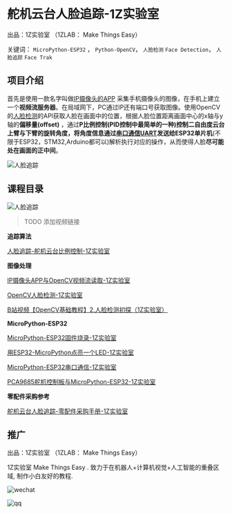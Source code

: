 # 舵机云台人脸追踪-1Z实验室



出品：1Z实验室 （1ZLAB： Make Things Easy）

关键词： `MicroPython-ESP32` ， `Python-OpenCV`， `人脸检测` `Face Detection`， `人脸追踪` `Face Trak`



## 项目介绍

首先是使用一款名字叫做[IP摄像头的APP](https://www.jianshu.com/p/0586d7dad113) 采集手机摄像头的图像，在手机上建立一个**视频流服务器**。在局域网下，PC通过IP还有端口号获取图像。使用OpenCV的[人脸检测](https://github.com/1zlab/1ZLAB_OpenCV_Face_Detection)的API获取人脸在画面中的位置，根据人脸位置距离画面中心的x轴与y轴的**偏移量(offset)** ，通过**P比例控制(PID控制中最简单的一种)**控制二自由度云台上臂与下臂的旋转角度，将角度信息通过[串口通信UART](https://www.jianshu.com/p/d6f43875bfe1)发送给**ESP32单片机**(不限于ESP32，STM32,Arduino都可以)解析执行对应的操作，从而使得人脸**尽可能处在画面的正中间**。



![人脸追踪](https://upload-images.jianshu.io/upload_images/1199728-000705266d8960dd.PNG?imageMogr2/auto-orient/strip%7CimageView2/2/w/700)



## 课程目录



![人脸追踪](https://upload-images.jianshu.io/upload_images/1199728-b36f9fc558602b30.PNG?imageMogr2/auto-orient/strip%7CimageView2/2/w/700)

> TODO 添加视频链接

**追踪算法**

[人脸追踪-舵机云台比例控制-1Z实验室](https://www.jianshu.com/p/ed8f0c748050)

**图像处理**

[IP摄像头APP与OpenCV视频流读取-1Z实验室](https://www.jianshu.com/p/0586d7dad113)

[OpenCV人脸检测-1Z实验室](https://github.com/1zlab/1ZLAB_OpenCV_Face_Detection)

[B站视频【OpenCV基础教程】2.人脸检测初探（1Z实验室）](https://www.bilibili.com/video/av28774187?from=search&seid=17832170123663965893)



**MicroPython-ESP32**

[MicroPython-ESP32固件烧录-1Z实验室](https://www.jianshu.com/p/699e8350b753)

[用ESP32-MicroPython点亮一个LED-1Z实验室](https://www.jianshu.com/p/a25bc059ea1c)

[MicroPython-ESP32串口通信-1Z实验室](https://www.jianshu.com/p/d6f43875bfe1)

[PCA9685舵机控制板与MicroPython-ESP32-1Z实验室](https://www.jianshu.com/p/b2a6306e583d)



**零配件采购参考**

[舵机云台人脸追踪-零配件采购手册-1Z实验室](https://www.jianshu.com/p/dafc8257ac90)



## 推广

出品：1Z实验室 （1ZLAB： Make Things Easy）

1Z实验室 Make Things Easy .  致力于在机器人+计算机视觉+人工智能的重叠区域, 制作小白友好的教程.



![wechat](https://upload-images.jianshu.io/upload_images/1199728-d5b70e9fe807b390.PNG?imageMogr2/auto-orient/strip%7CimageView2/2/w/700)



![qq](https://upload-images.jianshu.io/upload_images/1199728-b57eb90afb54f4f8.PNG?imageMogr2/auto-orient/strip%7CimageView2/2/w/700)